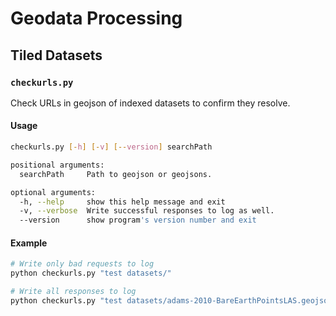 # Geodata Processing

## Tiled Datasets

### `checkurls.py`

Check URLs in geojson of indexed datasets to confirm they resolve.

#### Usage

```bash
checkurls.py [-h] [-v] [--version] searchPath

positional arguments:
  searchPath     Path to geojson or geojsons.

optional arguments:
  -h, --help     show this help message and exit
  -v, --verbose  Write successful responses to log as well.
  --version      show program's version number and exit
```

#### Example

```bash
# Write only bad requests to log
python checkurls.py "test datasets/"

# Write all responses to log
python checkurls.py "test datasets/adams-2010-BareEarthPointsLAS.geojson" -v
```